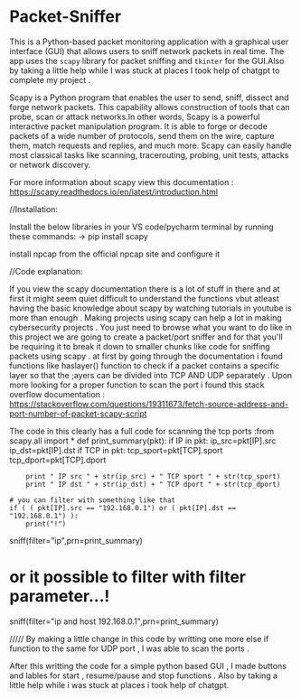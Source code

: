 # Packet-Sniffer
This is a Python-based packet monitoring application with a graphical user interface (GUI) that allows users to sniff network packets in real time. The app uses the `scapy` library for packet sniffing and `tkinter` for the GUI.Also by taking a little help while I was stuck at places I took help of chatgpt to complete my project .

Scapy is a Python program that enables the user to send, sniff, dissect and forge network packets. This capability allows construction of tools that can probe, scan or attack networks.In other words, Scapy is a powerful interactive packet manipulation program. It is able to forge or decode packets of a wide number of protocols, send them on the wire, capture them, match requests and replies, and much more. Scapy can easily handle most classical tasks like scanning, tracerouting, probing, unit tests, attacks or network discovery. 

For more information about scapy view this documentation : https://scapy.readthedocs.io/en/latest/introduction.html

//Installation:

Install the below libraries in your VS code/pycharm terminal by running these commands:
-> pip install scapy 

install npcap from the official npcap site and configure it 

//Code explanation:

If you view the scapy documentation there is a lot of stuff in there and at first it might seem quiet difficult to understand the functions vbut atleast having the basic knowledge about scapy by watching tutorials in youtube is more than enough .  Making projects using scapy can help a lot in making cybersecurity projects . You just need to browse what you want to do like in this project we are going to create a packet/port sniffer and for that you'll be requiring it to break it down to smaller chunks like code for sniffing packets using scapy . at first by going through the documentation i found functions like haslayer() function to check if a packet contains a specific layer so that the ;ayers can be divided into TCP AND UDP separately . Upon more looking for a proper function to scan the port i found this stack overflow documentation    :   https://stackoverflow.com/questions/19311673/fetch-source-address-and-port-number-of-packet-scapy-script   

The code in this clearly has a full code for scanning the tcp ports :from scapy.all import *
def print_summary(pkt):
    if IP in pkt:
        ip_src=pkt[IP].src
        ip_dst=pkt[IP].dst
    if TCP in pkt:
        tcp_sport=pkt[TCP].sport
        tcp_dport=pkt[TCP].dport

        print " IP src " + str(ip_src) + " TCP sport " + str(tcp_sport) 
        print " IP dst " + str(ip_dst) + " TCP dport " + str(tcp_dport)

    # you can filter with something like that
    if ( ( pkt[IP].src == "192.168.0.1") or ( pkt[IP].dst == "192.168.0.1") ):
        print("!")

sniff(filter="ip",prn=print_summary)
# or it possible to filter with filter parameter...!
sniff(filter="ip and host 192.168.0.1",prn=print_summary)


///// By making a little change in this code by writting one more else if function to the same for UDP port , I was able to scan the ports . 

After this writting the code for  a simple python based GUI , I made buttons and lables for start , resume/pause and stop functions . 
Also by taking a little help while i was stuck at places i took help of chatgpt.



